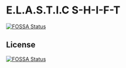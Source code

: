 # E.L.A.S.T.I.C S-H-I-F-T
[![FOSSA Status](https://app.fossa.io/api/projects/git%2Bgithub.com%2Felasticshift%2Felasticshift.svg?type=shield)](https://app.fossa.io/projects/git%2Bgithub.com%2Felasticshift%2Felasticshift?ref=badge_shield)

## 

## License
[![FOSSA Status](https://app.fossa.io/api/projects/git%2Bgithub.com%2Felasticshift%2Felasticshift.svg?type=large)](https://app.fossa.io/projects/git%2Bgithub.com%2Felasticshift%2Felasticshift?ref=badge_large)
